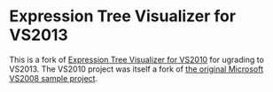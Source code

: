 Expression Tree Visualizer for VS2013
=====================================

This is a fork of [Expression Tree Visualizer for VS2010](http://exprtreevisualizer.codeplex.com/) for ugrading to VS2013. The VS2010 project was itself a fork of [the original Microsoft VS2008 sample project](http://code.msdn.microsoft.com/vstudio/ExpressionTreeVisualizer-3dbdf0c7).
